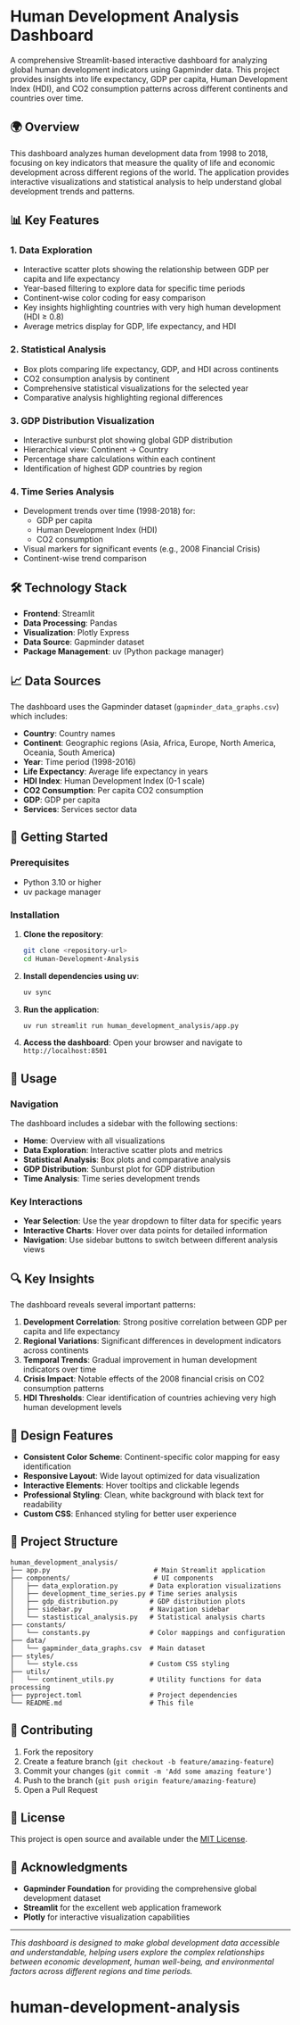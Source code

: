 # Human Development Analysis Dashboard

A comprehensive Streamlit-based interactive dashboard for analyzing global human development indicators using Gapminder data. This project provides insights into life expectancy, GDP per capita, Human Development Index (HDI), and CO2 consumption patterns across different continents and countries over time.

## 🌍 Overview

This dashboard analyzes human development data from 1998 to 2018, focusing on key indicators that measure the quality of life and economic development across different regions of the world. The application provides interactive visualizations and statistical analysis to help understand global development trends and patterns.

## 📊 Key Features

### 1. **Data Exploration**
- Interactive scatter plots showing the relationship between GDP per capita and life expectancy
- Year-based filtering to explore data for specific time periods
- Continent-wise color coding for easy comparison
- Key insights highlighting countries with very high human development (HDI ≥ 0.8)
- Average metrics display for GDP, life expectancy, and HDI

### 2. **Statistical Analysis**
- Box plots comparing life expectancy, GDP, and HDI across continents
- CO2 consumption analysis by continent
- Comprehensive statistical visualizations for the selected year
- Comparative analysis highlighting regional differences

### 3. **GDP Distribution Visualization**
- Interactive sunburst plot showing global GDP distribution
- Hierarchical view: Continent → Country
- Percentage share calculations within each continent
- Identification of highest GDP countries by region

### 4. **Time Series Analysis**
- Development trends over time (1998-2018) for:
  - GDP per capita
  - Human Development Index (HDI)
  - CO2 consumption
- Visual markers for significant events (e.g., 2008 Financial Crisis)
- Continent-wise trend comparison

## 🛠️ Technology Stack

- **Frontend**: Streamlit
- **Data Processing**: Pandas
- **Visualization**: Plotly Express
- **Data Source**: Gapminder dataset
- **Package Management**: uv (Python package manager)

## 📈 Data Sources

The dashboard uses the Gapminder dataset (`gapminder_data_graphs.csv`) which includes:
- **Country**: Country names
- **Continent**: Geographic regions (Asia, Africa, Europe, North America, Oceania, South America)
- **Year**: Time period (1998-2016)
- **Life Expectancy**: Average life expectancy in years
- **HDI Index**: Human Development Index (0-1 scale)
- **CO2 Consumption**: Per capita CO2 consumption
- **GDP**: GDP per capita
- **Services**: Services sector data

## 🚀 Getting Started

### Prerequisites
- Python 3.10 or higher
- uv package manager

### Installation

1. **Clone the repository**:
   ```bash
   git clone <repository-url>
   cd Human-Development-Analysis
   ```

2. **Install dependencies using uv**:
   ```bash
   uv sync
   ```

3. **Run the application**:
   ```bash
   uv run streamlit run human_development_analysis/app.py
   ```

4. **Access the dashboard**:
   Open your browser and navigate to `http://localhost:8501`

## 📱 Usage

### Navigation
The dashboard includes a sidebar with the following sections:
- **Home**: Overview with all visualizations
- **Data Exploration**: Interactive scatter plots and metrics
- **Statistical Analysis**: Box plots and comparative analysis
- **GDP Distribution**: Sunburst plot for GDP distribution
- **Time Analysis**: Time series development trends

### Key Interactions
- **Year Selection**: Use the year dropdown to filter data for specific years
- **Interactive Charts**: Hover over data points for detailed information
- **Navigation**: Use sidebar buttons to switch between different analysis views

## 🔍 Key Insights

The dashboard reveals several important patterns:

1. **Development Correlation**: Strong positive correlation between GDP per capita and life expectancy
2. **Regional Variations**: Significant differences in development indicators across continents
3. **Temporal Trends**: Gradual improvement in human development indicators over time
4. **Crisis Impact**: Notable effects of the 2008 financial crisis on CO2 consumption patterns
5. **HDI Thresholds**: Clear identification of countries achieving very high human development levels

## 🎨 Design Features

- **Consistent Color Scheme**: Continent-specific color mapping for easy identification
- **Responsive Layout**: Wide layout optimized for data visualization
- **Interactive Elements**: Hover tooltips and clickable legends
- **Professional Styling**: Clean, white background with black text for readability
- **Custom CSS**: Enhanced styling for better user experience

## 📁 Project Structure

```
human_development_analysis/
├── app.py                          # Main Streamlit application
├── components/                     # UI components
│   ├── data_exploration.py        # Data exploration visualizations
│   ├── development_time_series.py # Time series analysis
│   ├── gdp_distribution.py        # GDP distribution plots
│   ├── sidebar.py                 # Navigation sidebar
│   └── stastistical_analysis.py   # Statistical analysis charts
├── constants/
│   └── constants.py               # Color mappings and configuration
├── data/
│   └── gapminder_data_graphs.csv  # Main dataset
├── styles/
│   └── style.css                  # Custom CSS styling
├── utils/
│   └── continent_utils.py         # Utility functions for data processing
├── pyproject.toml                 # Project dependencies
└── README.md                      # This file
```

## 🤝 Contributing

1. Fork the repository
2. Create a feature branch (`git checkout -b feature/amazing-feature`)
3. Commit your changes (`git commit -m 'Add some amazing feature'`)
4. Push to the branch (`git push origin feature/amazing-feature`)
5. Open a Pull Request

## 📄 License

This project is open source and available under the [MIT License](LICENSE).

## 🙏 Acknowledgments

- **Gapminder Foundation** for providing the comprehensive global development dataset
- **Streamlit** for the excellent web application framework
- **Plotly** for interactive visualization capabilities

---

*This dashboard is designed to make global development data accessible and understandable, helping users explore the complex relationships between economic development, human well-being, and environmental factors across different regions and time periods.*
# human-development-analysis
